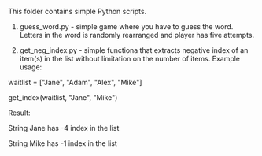 This folder contains simple Python scripts.

1) guess_word.py - simple game where you have to guess the word. Letters in the word is randomly rearranged and player has five attempts.

2) get_neg_index.py - simple functiona that extracts negative index of an item(s) in the list without limitation on the number of items. Example usage:

waitlist = ["Jane", "Adam", "Alex", "Mike"]

get_index(waitlist, "Jane", "Mike")

Result:

String Jane has -4 index in the list

String Mike has -1 index in the list
